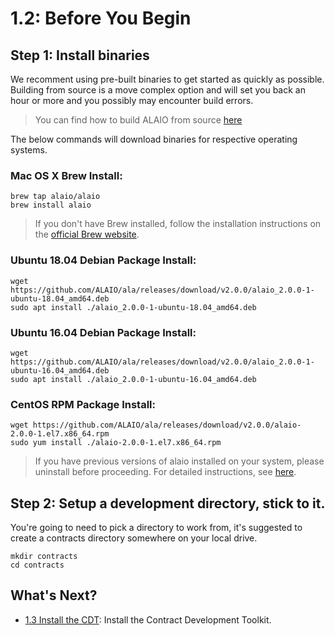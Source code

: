 # 1.2: Before You Begin

## Step 1: Install binaries

We recomment using pre-built binaries to get started as quickly as possible. Building from source is a move complex option and will set you back an hour or more and you possibly may encounter build errors.

> You can find how to build ALAIO from source [here](link_to_docs)

The below commands will download binaries for respective operating systems.

### Mac OS X Brew Install:

    brew tap alaio/alaio
    brew install alaio

> If you don't have Brew installed, follow the installation instructions on the [official Brew website](https://brew.sh/).

### Ubuntu 18.04 Debian Package Install:

    wget https://github.com/ALAIO/ala/releases/download/v2.0.0/alaio_2.0.0-1-ubuntu-18.04_amd64.deb
    sudo apt install ./alaio_2.0.0-1-ubuntu-18.04_amd64.deb

### Ubuntu 16.04 Debian Package Install:

    wget https://github.com/ALAIO/ala/releases/download/v2.0.0/alaio_2.0.0-1-ubuntu-16.04_amd64.deb
    sudo apt install ./alaio_2.0.0-1-ubuntu-16.04_amd64.deb

### CentOS RPM Package Install:

    wget https://github.com/ALAIO/ala/releases/download/v2.0.0/alaio-2.0.0-1.el7.x86_64.rpm
    sudo yum install ./alaio-2.0.0-1.el7.x86_64.rpm

> If you have previous versions of alaio installed on your system, please uninstall before proceeding. For detailed instructions, see [here]().

## Step 2: Setup a development directory, stick to it.

You're going to need to pick a directory to work from, it's suggested to create a contracts directory somewhere on your local drive.

    mkdir contracts
    cd contracts
    
## What's Next?

* [1.3 Install the CDT](https://developer.alacritys.net/docs/how_alaio_works/getting_started_with_alaio/1._development_environment/1.3_install_the_CDT.md): Install the Contract Development Toolkit.
